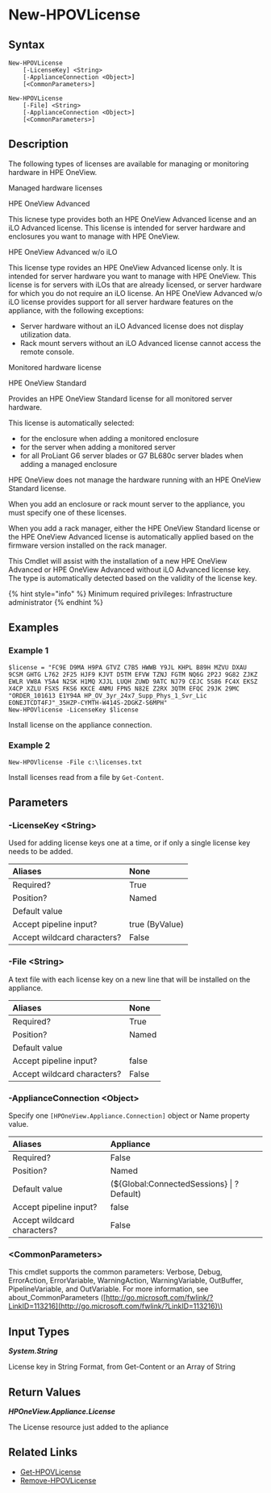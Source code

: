 ﻿---
description: Install license on the appliance
---

# New-HPOVLicense

## Syntax

```text
New-HPOVLicense
    [-LicenseKey] <String>
    [-ApplianceConnection <Object>]
    [<CommonParameters>]
```

```text
New-HPOVLicense
    [-File] <String>
    [-ApplianceConnection <Object>]
    [<CommonParameters>]
```

## Description

The following types of licenses are available for managing or monitoring hardware in HPE OneView.

Managed hardware licenses

HPE OneView Advanced

This licnese type provides both an HPE OneView Advanced license and an iLO Advanced license.  This license is intended for server hardware and enclosures you want to manage with HPE OneView.

HPE OneView Advanced w/o iLO

This license type rovides an HPE OneView Advanced license only.  It is intended for server hardware you want to manage with HPE OneView. This license is for servers with iLOs that are already licensed, or server hardware for which you do not require an iLO license.  An HPE OneView Advanced w/o iLO license provides support for all server hardware features on the appliance, with the following exceptions:

*  Server hardware without an iLO Advanced license does not display utilization data.
*  Rack mount servers without an iLO Advanced license cannot access the remote console.

Monitored hardware license

HPE OneView Standard

Provides an HPE OneView Standard license for all monitored server hardware.

This license is automatically selected:

*  for the enclosure when adding a monitored enclosure
*  for the server when adding a monitored server
*  for all ProLiant G6 server blades or G7 BL680c server blades when adding a managed enclosure

HPE OneView does not manage the hardware running with an HPE OneView Standard license.

When you add an enclosure or rack mount server to the appliance, you must specify one of these licenses.

When you add a rack manager, either the HPE OneView Standard license or the HPE OneView Advanced license is automatically applied based on the firmware version installed on the rack manager.

This Cmdlet will assist with the installation of a new HPE OneView Advanced or HPE OneView Advanced without iLO Advanced license key.  The type is automatically detected based on the validity of the license key.

{% hint style="info" %}
Minimum required privileges: Infrastructure administrator
{% endhint %}

## Examples

###  Example 1 

```text
$license = "FC9E D9MA H9PA GTVZ C7B5 HWWB Y9JL KHPL B89H MZVU DXAU 9CSM GHTG L762 2F25 HJF9 KJVT D5TM EFVW TZNJ FGTM NQ6G 2P2J 9G82 ZJKZ EWLR VW8A Y5A4 N2SK H1MQ XJJL LUQH ZUWD 9ATC NJ79 CEJC 5S86 FC4X EKSZ X4CP XZLU FSXS FKS6 KKCE 4NMU FPN5 N82E Z2RX 3QTM EFQC 29JK 29MC "ORDER_101613 E1Y94A HP_OV_3yr_24x7_Supp_Phys_1_Svr_Lic EONEJTCDT4FJ"_35HZP-CYMTH-W414S-2DGKZ-S6MPH"
New-HPOVlicense -LicenseKey $license
```

Install license on the appliance connection.

###  Example 2 

```text
New-HPOVlicense -File c:\licenses.txt
```

Install licenses read from a file by `Get-Content`.

## Parameters

### -LicenseKey &lt;String&gt;

Used for adding license keys one at a time, or if only a single license key needs to be added.

| Aliases | None |
| :--- | :--- |
| Required? | True |
| Position? | Named |
| Default value |  |
| Accept pipeline input? | true (ByValue) |
| Accept wildcard characters? | False |

### -File &lt;String&gt;

A text file with each license key on a new line that will be installed on the appliance.

| Aliases | None |
| :--- | :--- |
| Required? | True |
| Position? | Named |
| Default value |  |
| Accept pipeline input? | false |
| Accept wildcard characters? | False |

### -ApplianceConnection &lt;Object&gt;

Specify one `[HPOneView.Appliance.Connection]` object or Name property value.

| Aliases | Appliance |
| :--- | :--- |
| Required? | False |
| Position? | Named |
| Default value | (${Global:ConnectedSessions} &vert; ? Default) |
| Accept pipeline input? | false |
| Accept wildcard characters? | False |

### &lt;CommonParameters&gt;

This cmdlet supports the common parameters: Verbose, Debug, ErrorAction, ErrorVariable, WarningAction, WarningVariable, OutBuffer, PipelineVariable, and OutVariable. For more information, see about\_CommonParameters \([http://go.microsoft.com/fwlink/?LinkID=113216](http://go.microsoft.com/fwlink/?LinkID=113216)\)

## Input Types

_**System.String**_

License key in String Format, from Get-Content or an Array of String

## Return Values

_**HPOneView.Appliance.License**_

The License resource just added to the apliance

## Related Links

* [Get-HPOVLicense](get-hpovlicense.md)
* [Remove-HPOVLicense](remove-hpovlicense.md)
